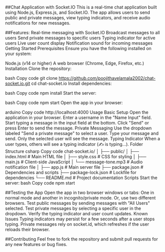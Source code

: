 ##Chat Application with Socket.IO
This is a real-time chat application built using Node.js, Express.js, and Socket.IO. The app allows users to send public and private messages, view typing indicators, and receive audio notifications for new messages.

##Features:
Real-time messaging with Socket.IO
Broadcast messages to all users
Send private messages to specific users
Typing indicator for active users
Live user count display
Notification sound for incoming messages
Getting Started
Prerequisites
Ensure you have the following installed on your system:

Node.js (v14 or higher)
A web browser (Chrome, Edge, Firefox, etc.)
Installation
Clone the repository:

bash
Copy code
git clone https://github.com/poojithavelamala2002/chat-socket.io.git
cd chat-socket.io
Install dependencies:

bash
Copy code
npm install
Start the server:

bash
Copy code
npm start
Open the app in your browser:

arduino
Copy code
http://localhost:4000
Usage
Basic Setup
Open the application in your browser.
Enter a username in the "Name Input" field.
Start typing a message in the input field at the bottom.
Click "Send" or press Enter to send the message.
Private Messaging
Use the dropdown labeled "Send a private message" to select a user.
Type your message and send. Only the selected user will see the message.
Typing Indicator
When a user types, others will see a typing indicator (✍️ <username> is typing...).
Folder Structure
csharp
Copy code
chat-socket.io/
│
├── public/
│   ├── index.html           # Main HTML file
│   ├── style.css            # CSS for styling
│   ├── main.js              # Client-side JavaScript
│   └── message-tone.mp3     # Audio notification file
│
├── app.js                   # Main server file
├── package.json             # Dependencies and scripts
├── package-lock.json        # Lockfile for dependencies
└── README.md                # Project documentation
Scripts
Start the server:
bash
Copy code
npm start

##Testing the App
Open the app in two browser windows or tabs:
One in normal mode and another in incognito/private mode.
Or, use two different browsers.
Test public messages by sending messages with "All Users" selected.
Test private messages by selecting a specific user in the dropdown.
Verify the typing indicator and user count updates.
Known Issues
Typing indicators may persist for a few seconds after a user stops typing.
Private messages rely on socket.id, which refreshes if the user reloads their browser.

##Contributing
Feel free to fork the repository and submit pull requests for any new features or bug fixes.

